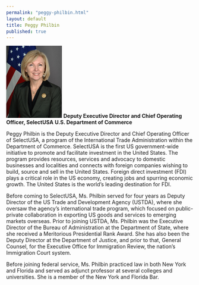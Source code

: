 ```yaml
---
permalink: "peggy-philbin.html"
layout: default
title: Peggy Philbin
published: true
---
```



<span class="imgright">![Peggy Philbin](images/PP-headshot-small.jpg)
**Deputy Executive Director and Chief Operating Officer, SelectUSA**
**U.S. Department of Commerce**</span>


Peggy Philbin is the Deputy Executive Director and Chief Operating Officer of SelectUSA, a program of the International Trade Administration within the Department of Commerce.  SelectUSA is the first US government-wide initiative to promote and facilitate investment in the United States.  The program provides resources, services and advocacy to domestic businesses and localities and connects with foreign companies wishing to build, source and sell in the United States.  Foreign direct investment (FDI) plays a critical role in the US economy, creating jobs and spurring economic growth.  The United States is the world’s leading destination for FDI.

Before coming to SelectUSA, Ms. Philbin served for four years as Deputy Director of the US Trade and Development Agency (USTDA), where she oversaw the agency’s international trade program, which focused on public-private collaboration in exporting US goods and services to emerging markets overseas.   Prior to joining USTDA, Ms. Philbin was the Executive Director of the Bureau of Administration at the Department of State, where she received a Meritorious Presidential Rank Award.  She has also been the Deputy Director at the Department of Justice, and prior to that, General Counsel, for the Executive Office for Immigration Review, the nation’s Immigration Court system.

Before joining federal service, Ms. Philbin practiced law in both New York and Florida and served as adjunct professor at several colleges and universities.  She is a member of the New York and Florida Bar. 
